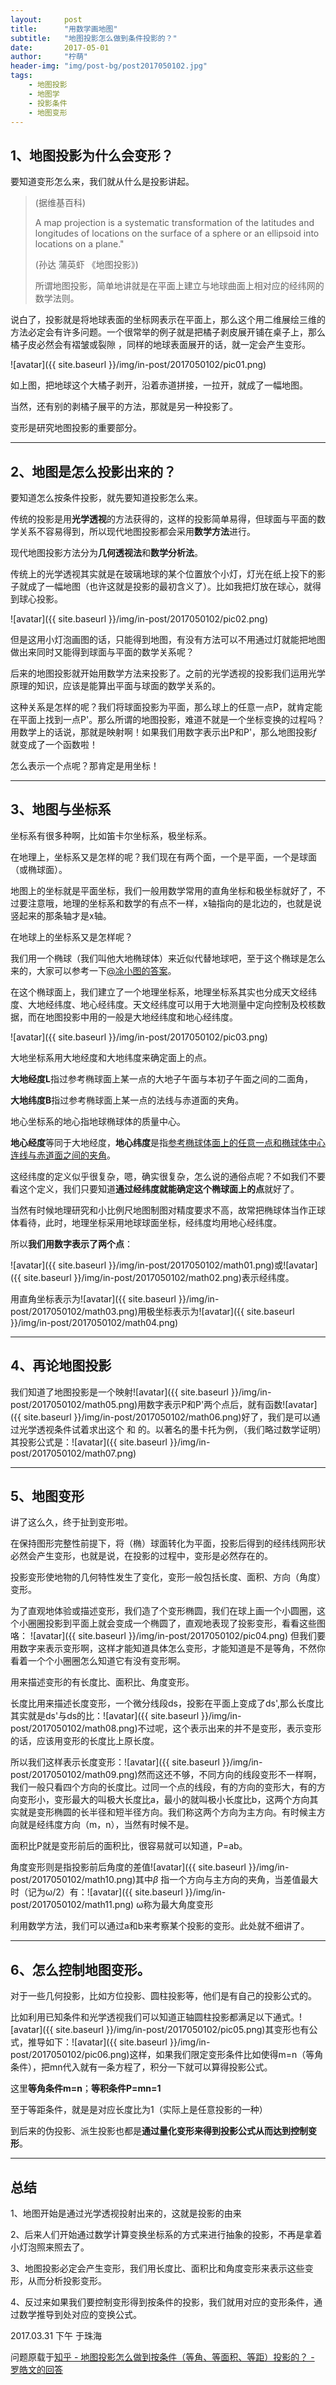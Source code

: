 ```yaml
---
layout:     post
title:      "用数学画地图"
subtitle:   "地图投影怎么做到条件投影的？"
date:       2017-05-01
author:     "柠萌"
header-img: "img/post-bg/post2017050102.jpg"
tags:
    - 地图投影
    - 地图学
    - 投影条件
    - 地图变形
---
```




## 1、地图投影为什么会变形？

要知道变形怎么来，我们就从什么是投影讲起。

> (据维基百科)
>
> A map projection is a systematic transformation of the latitudes and longitudes of locations on the surface of a sphere or an ellipsoid into locations on a plane."
>
> (孙达 蒲英虾 《地图投影》)
>
> 所谓地图投影，简单地讲就是在平面上建立与地球曲面上相对应的经纬网的数学法则。

说白了，投影就是将地球表面的坐标网表示在平面上，那么这个用二维展绘三维的方法必定会有许多问题。一个很常举的例子就是把橘子剥皮展开铺在桌子上，那么橘子皮必然会有褶皱或裂隙 ，同样的地球表面展开的话，就一定会产生变形。

![avatar]({{ site.baseurl }}/img/in-post/2017050102/pic01.png)

如上图，把地球这个大橘子剥开，沿着赤道拼接，一拉开，就成了一幅地图。

当然，还有别的剥橘子展平的方法，那就是另一种投影了。

变形是研究地图投影的重要部分。

---

## 2、地图是怎么投影出来的？

要知道怎么按条件投影，就先要知道投影怎么来。

传统的投影是用**光学透视**的方法获得的，这样的投影简单易得，但球面与平面的数学关系不容易得到，所以现代地图投影都会采用**数学方法**进行。

现代地图投影方法分为**几何透视法**和**数学分析法**。

传统上的光学透视其实就是在玻璃地球的某个位置放个小灯，灯光在纸上投下的影子就成了一幅地图（也许这就是投影的最初含义了）。比如我把灯放在球心，就得到球心投影。

![avatar]({{ site.baseurl }}/img/in-post/2017050102/pic02.png)

但是这用小灯泡画图的话，只能得到地图，有没有方法可以不用通过灯就能把地图做出来同时又能得到球面与平面的数学关系呢？

后来的地图投影就开始用数学方法来投影了。之前的光学透视的投影我们运用光学原理的知识，应该是能算出平面与球面的数学关系的。

这种关系是怎样的呢？我们将球面投影为平面，那么球上的任意一点P，就肯定能在平面上找到一点P'。那么所谓的地图投影，难道不就是一个坐标变换的过程吗？用数学上的话说，那就是映射啊！如果我们用数字表示出P和P'，那么地图投影*f* 就变成了一个函数啦！

怎么表示一个点呢？那肯定是用坐标！

---

## 3、地图与坐标系

坐标系有很多种啊，比如笛卡尔坐标系，极坐标系。

在地理上，坐标系又是怎样的呢？我们现在有两个面，一个是平面，一个是球面（或椭球面）。

地图上的坐标就是平面坐标，我们一般用数学常用的直角坐标和极坐标就好了，不过要注意哦，地理的坐标系和数学的有点不一样，x轴指向的是北边的，也就是说竖起来的那条轴才是x轴。

在地球上的坐标系又是怎样呢？

我们用一个椭球（我们叫他大地椭球体）来近似代替地球吧，至于这个椭球是怎么来的，大家可以参考一下[@凃小图的答案](https://zhihu.com/question/27681013/answer/108473609)。

在这个椭球面上，我们建立了一个地理坐标系，地理坐标系其实也分成天文经纬度、大地经纬度、地心经纬度。天文经纬度可以用于大地测量中定向控制及校核数据，而在地图投影中用的一般是大地经纬度和地心经纬度。

![avatar]({{ site.baseurl }}/img/in-post/2017050102/pic03.png)

大地坐标系用大地经度和大地纬度来确定面上的点。

**大地经度L**指过参考椭球面上某一点的大地子午面与本初子午面之间的二面角，

**大地纬度B**指过参考椭球面上某一点的法线与赤道面的夹角。 

地心坐标系的地心指地球椭球体的质量中心。

**地心经度**等同于大地经度，**地心纬度**是指<u>参考椭球体面上的任意一点和椭球体中心连线与赤道面之间的夹角</u>。

这经纬度的定义似乎很复杂，嗯，确实很复杂，怎么说的通俗点呢？不如我们不要看这个定义，我们只要知道**通过经纬度就能确定这个椭球面上的点**就好了。

当然有时候地理研究和小比例尺地图制图对精度要求不高，故常把椭球体当作正球体看待，此时，地理坐标采用地球球面坐标，经纬度均用地心经纬度。

所以**我们用数字表示了两个点**：

![avatar]({{ site.baseurl }}/img/in-post/2017050102/math01.png)或![avatar]({{ site.baseurl }}/img/in-post/2017050102/math02.png)表示经纬度。

用直角坐标表示为![avatar]({{ site.baseurl }}/img/in-post/2017050102/math03.png)用极坐标表示为![avatar]({{ site.baseurl }}/img/in-post/2017050102/math04.png)

---

## 4、再论地图投影

我们知道了地图投影是一个映射![avatar]({{ site.baseurl }}/img/in-post/2017050102/math05.png)用数字表示P和P'两个点后，就有函数![avatar]({{ site.baseurl }}/img/in-post/2017050102/math06.png)好了，我们是可以通过光学透视条件试着求出这个 和 的。以著名的墨卡托为例，（我们略过数学证明）其投影公式是：![avatar]({{ site.baseurl }}/img/in-post/2017050102/math07.png)

---

## 5、地图变形

讲了这么久，终于扯到变形啦。

在保持图形完整性前提下，将（椭）球面转化为平面，投影后得到的经纬线网形状必然会产生变形，也就是说，在投影的过程中，变形是必然存在的。

投影变形使地物的几何特性发生了变化，变形一般包括长度、面积、方向（角度）变形。

为了直观地体验或描述变形，我们造了个变形椭圆，我们在球上画一个小圆圈，这个小圈圈投影到平面上就会变成一个椭圆了，直观地表现了投影变形，看看这些图咯：
![avatar]({{ site.baseurl }}/img/in-post/2017050102/pic04.png)
但我们要用数字来表示变形啊，这样才能知道具体怎么变形，才能知道是不是等角，不然你看着一个个小圈圈怎么知道它有没有变形啊。

用来描述变形的有长度比、面积比、角度变形。

长度比用来描述长度变形，一个微分线段ds，投影在平面上变成了ds',那么长度比其实就是ds'与ds的比：![avatar]({{ site.baseurl }}/img/in-post/2017050102/math08.png)不过呢，这个表示出来的并不是变形，表示变形的话，应该用变形的长度比上原长度。

所以我们这样表示长度变形：![avatar]({{ site.baseurl }}/img/in-post/2017050102/math09.png)然而这还不够，不同方向的线段变形不一样啊，我们一般只看四个方向的长度比。过同一个点的线段，有的方向的变形大，有的方向变形小，变形最大的叫极大长度比a，最小的就叫极小长度比b，这两个方向其实就是变形椭圆的长半径和短半径方向。我们称这两个方向为主方向。有时候主方向就是经纬度方向（m，n），当然有时候不是。

面积比P就是变形前后的面积比，很容易就可以知道，P=ab。

角度变形则是指投影前后角度的差值![avatar]({{ site.baseurl }}/img/in-post/2017050102/math10.png)其中*β* 指一个方向与主方向的夹角，当差值最大时（记为ω/2）有：![avatar]({{ site.baseurl }}/img/in-post/2017050102/math11.png)
ω称为最大角度变形

利用数学方法，我们可以通过a和b来考察某个投影的变形。此处就不细讲了。

---

## 6、怎么控制地图变形。

对于一些几何投影，比如方位投影、圆柱投影等，他们是有自己的投影公式的。

比如利用已知条件和光学透视我们可以知道正轴圆柱投影都满足以下通式。![avatar]({{ site.baseurl }}/img/in-post/2017050102/pic05.png)其变形也有公式，推导如下：![avatar]({{ site.baseurl }}/img/in-post/2017050102/pic06.png)这样，如果我们限定变形条件比如使得m=n（等角条件），把mn代入就有一条方程了，积分一下就可以算得投影公式。

这里**等角条件m=n**；**等积条件P=mn=1**

至于等距条件，就是是对应长度比为1（实际上是任意投影的一种）

到后来的伪投影、派生投影也都是**通过量化变形来得到投影公式从而达到控制变形**。

---

## 总结

1、地图开始是通过光学透视投射出来的，这就是投影的由来

2、后来人们开始通过数学计算变换坐标系的方式来进行抽象的投影，不再是拿着小灯泡照来照去了。

3、地图投影必定会产生变形，我们用长度比、面积比和角度变形来表示这些变形，从而分析投影变形。

4、反过来如果我们要控制变形得到按条件的投影，我们就用对应的变形条件，通过数学推导到处对应的变换公式。


2017.03.31 下午 于珠海

问题原载于[知乎 - 地图投影怎么做到按条件（等角、等面积、等距）投影的？ - 罗皓文的回答](https://zhihu.com/question/27681013/answer/154323255 )

